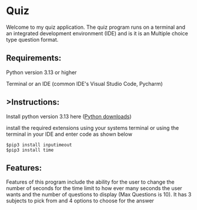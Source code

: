<h1>Quiz</h1>
<p>Welcome to my quiz application. The quiz program runs on a terminal and an integrated development environment (IDE) and is it is an Multiple choice type question format.</p>
<h2>Requirements:</h2>

Python version 3.13 or higher

Terminal or an IDE (common IDE's Visual Studio Code, Pycharm)

<h2>>Instructions:</h2>

Install python version 3.13 here ([Python downloads](https://www.python.org/downloads/))

<p>install the required extensions using your systems terminal or using the terminal in your IDE and enter code as shown below</p>

    $pip3 install inputimeout  
    $pip3 install time

<h2> Features: </h2>
<p>Features of this program include the ability for the user to change the number of seconds for the time limit to how ever many seconds the user wants and the number of questions to display (Max Questions is 10). It has 3 subjects to pick from and 4 options to choose for the answer</p>